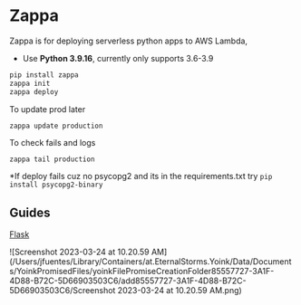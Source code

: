 # Zappa

Zappa is for deploying serverless python apps to AWS Lambda,

-  Use **Python 3.9.16**, currently only supports 3.6-3.9

```bash
pip install zappa
zappa init
zappa deploy
```

To update prod later

```bash
zappa update production
```

To check fails and logs

```
zappa tail production
```

*If deploy fails cuz no psycopg2 and its in the requirements.txt try `pip install psycopg2-binary`

## Guides

[Flask](https://medium.com/hacktive-devs/deploy-flask-applications-as-aws-lambda-with-zappa-962409687240)

![Screenshot 2023-03-24 at 10.20.59 AM](/Users/jfuentes/Library/Containers/at.EternalStorms.Yoink/Data/Documents/YoinkPromisedFiles/yoinkFilePromiseCreationFolder85557727-3A1F-4D88-B72C-5D66903503C6/add85557727-3A1F-4D88-B72C-5D66903503C6/Screenshot 2023-03-24 at 10.20.59 AM.png)

